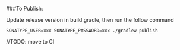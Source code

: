 ###To Publish:

Update release version in build.gradle, then run the follow command
```
SONATYPE_USER=xxx SONATYPE_PASSWORD=xxx ./gradlew publish
```

//TODO: move to CI